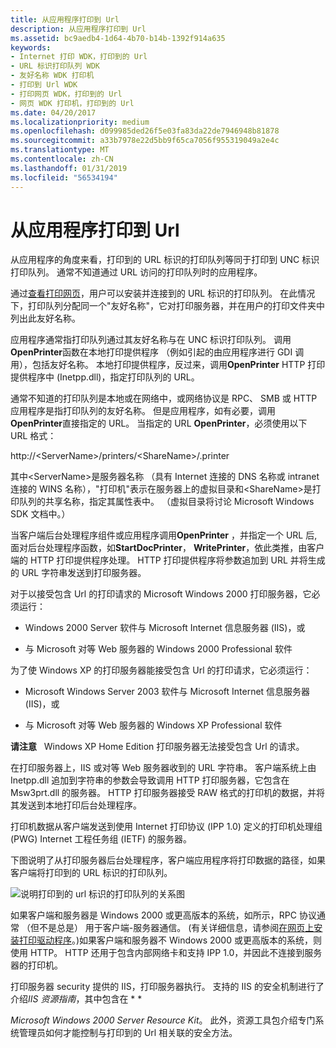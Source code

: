 ```yaml
---
title: 从应用程序打印到 Url
description: 从应用程序打印到 Url
ms.assetid: bc9aedb4-1d64-4b70-b14b-1392f914a635
keywords:
- Internet 打印 WDK，打印到的 Url
- URL 标识打印队列 WDK
- 友好名称 WDK 打印机
- 打印到 Url WDK
- 打印网页 WDK，打印到的 Url
- 网页 WDK 打印机，打印到的 Url
ms.date: 04/20/2017
ms.localizationpriority: medium
ms.openlocfilehash: d099985ded26f5e03fa83da22de7946948b81878
ms.sourcegitcommit: a33b7978e22d5bb9f65ca7056f955319049a2e4c
ms.translationtype: MT
ms.contentlocale: zh-CN
ms.lasthandoff: 01/31/2019
ms.locfileid: "56534194"
---
```

# <a name="printing-to-urls-from-applications"></a>从应用程序打印到 Url





从应用程序的角度来看，打印到的 URL 标识的打印队列等同于打印到 UNC 标识打印队列。 通常不知道通过 URL 访问的打印队列时的应用程序。

通过[查看打印网页](viewing-print-web-pages.md)，用户可以安装并连接到的 URL 标识的打印队列。 在此情况下，打印队列分配同一个"友好名称"，它对打印服务器，并在用户的打印文件夹中列出此友好名称。

应用程序通常指打印队列通过其友好名称与在 UNC 标识打印队列。 调用**OpenPrinter**函数在本地打印提供程序 （例如引起的由应用程序进行 GDI 调用），包括友好名称。 本地打印提供程序，反过来，调用**OpenPrinter** HTTP 打印提供程序中 (Inetpp.dll)，指定打印队列的 URL。

通常不知道的打印队列是本地或在网络中，或网络协议是 RPC、 SMB 或 HTTP 应用程序是指打印队列的友好名称。 但是应用程序，如有必要，调用**OpenPrinter**直接指定的 URL。 当指定的 URL **OpenPrinter**，必须使用以下 URL 格式：

http://&lt;ServerName&gt;/printers/&lt;ShareName&gt;/.printer

其中&lt;ServerName&gt;是服务器名称 （具有 Internet 连接的 DNS 名称或 intranet 连接的 WINS 名称），"打印机"表示在服务器上的虚拟目录和&lt;ShareName&gt;是打印队列的共享名称，指定其属性表中。 （虚拟目录将讨论 Microsoft Windows SDK 文档中。）

当客户端后台处理程序组件或应用程序调用**OpenPrinter** ，并指定一个 URL 后, 面对后台处理程序函数，如**StartDocPrinter**， **WritePrinter**，依此类推，由客户端的 HTTP 打印提供程序处理。 HTTP 打印提供程序将参数追加到 URL 并将生成的 URL 字符串发送到打印服务器。

对于以接受包含 Url 的打印请求的 Microsoft Windows 2000 打印服务器，它必须运行：

-   Windows 2000 Server 软件与 Microsoft Internet 信息服务器 (IIS)，或

-   与 Microsoft 对等 Web 服务器的 Windows 2000 Professional 软件

为了使 Windows XP 的打印服务器能接受包含 Url 的打印请求，它必须运行：

-   Microsoft Windows Server 2003 软件与 Microsoft Internet 信息服务器 (IIS)，或

-   与 Microsoft 对等 Web 服务器的 Windows XP Professional 软件

**请注意**   Windows XP Home Edition 打印服务器无法接受包含 Url 的请求。

 

在打印服务器上，IIS 或对等 Web 服务器收到的 URL 字符串。 客户端系统上由 Inetpp.dll 追加到字符串的参数会导致调用 HTTP 打印服务器，它包含在 Msw3prt.dll 的服务器。 HTTP 打印服务器接受 RAW 格式的打印机的数据，并将其发送到本地打印后台处理程序。

打印机数据从客户端发送到使用 Internet 打印协议 (IPP 1.0) 定义的打印机处理组 (PWG) Internet 工程任务组 (IETF) 的服务器。

下图说明了从打印服务器后台处理程序，客户端应用程序将打印数据的路径，如果客户端将打印到的 URL 标识的打印队列。

![说明打印到的 url 标识的打印队列的关系图](images/prntpath.png)

如果客户端和服务器是 Windows 2000 或更高版本的系统，如所示，RPC 协议通常 （但不是总是） 用于客户端-服务器通信。 (有关详细信息，请参阅[在网页上安装打印驱动程序](installing-print-drivers-from-a-web-page.md)。)如果客户端和服务器不 Windows 2000 或更高版本的系统，则使用 HTTP。 HTTP 还用于包含内部网络卡和支持 IPP 1.0，并因此不连接到服务器的打印机。

打印服务器 security 提供的 IIS，打印服务器执行。 支持的 IIS 的安全机制进行了介绍*IIS 资源指南*，其中包含在 * *

*Microsoft Windows 2000 Server Resource Kit*。 此外，资源工具包介绍专门系统管理员如何才能控制与打印到的 Url 相关联的安全方法。

 

 




